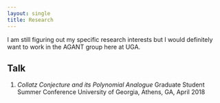 ```yaml
---
layout: single
title: Research
---
```

I am still figuring out my specific research interests but I would definitely want to work in the AGANT group here at UGA.


## Talk
1. *Collatz Conjecture and its Polynomial Analogue*
    Graduate Student Summer Conference
	University of Georgia, Athens, GA, April 2018

